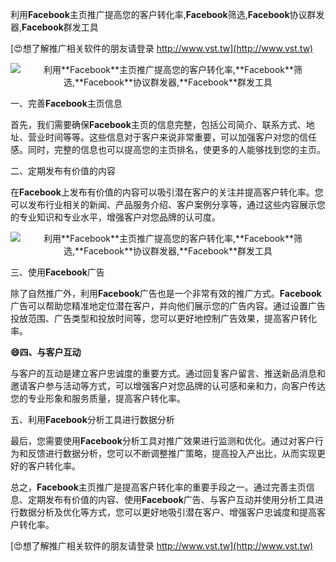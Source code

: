 利用**Facebook**主页推广提高您的客户转化率,**Facebook**筛选,**Facebook**协议群发器,**Facebook**群发工具

[😍想了解推广相关软件的朋友请登录 http://www.vst.tw](http://www.vst.tw)

 <center><img src="https://vst.tw/MP4/tuiguang/png/3.png" alt="利用**Facebook**主页推广提高您的客户转化率,**Facebook**筛选,**Facebook**协议群发器,**Facebook**群发工具"></center>

一、完善**Facebook**主页信息

首先，我们需要确保**Facebook**主页的信息完整，包括公司简介、联系方式、地址、营业时间等等。这些信息对于客户来说非常重要，可以加强客户对您的信任感。同时，完整的信息也可以提高您的主页排名，使更多的人能够找到您的主页。

二、定期发布有价值的内容

在**Facebook**上发布有价值的内容可以吸引潜在客户的关注并提高客户转化率。您可以发布行业相关的新闻、产品服务介绍、客户案例分享等，通过这些内容展示您的专业知识和专业水平，增强客户对您品牌的认可度。

 <center><img src="https://vst.tw/MP4/tuiguang/png/4.png" alt="利用**Facebook**主页推广提高您的客户转化率,**Facebook**筛选,**Facebook**协议群发器,**Facebook**群发工具"></center>

三、使用**Facebook**广告

除了自然推广外，利用**Facebook**广告也是一个非常有效的推广方式。**Facebook**广告可以帮助您精准地定位潜在客户，并向他们展示您的广告内容。通过设置广告投放范围、广告类型和投放时间等，您可以更好地控制广告效果，提高客户转化率。

**😄四、与客户互动**

与客户的互动是建立客户忠诚度的重要方式。通过回复客户留言、推送新品消息和邀请客户参与活动等方式，可以增强客户对您品牌的认可感和亲和力，向客户传达您的专业形象和服务质量，提高客户转化率。

五、利用**Facebook**分析工具进行数据分析

最后，您需要使用**Facebook**分析工具对推广效果进行监测和优化。通过对客户行为和反馈进行数据分析，您可以不断调整推广策略，提高投入产出比，从而实现更好的客户转化率。

总之，**Facebook**主页推广是提高客户转化率的重要手段之一。通过完善主页信息、定期发布有价值的内容、使用**Facebook**广告、与客户互动并使用分析工具进行数据分析及优化等方式，您可以更好地吸引潜在客户、增强客户忠诚度和提高客户转化率。

[😍想了解推广相关软件的朋友请登录 http://www.vst.tw](http://www.vst.tw)




